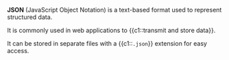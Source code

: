 **JSON** (JavaScript Object Notation) is a text-based format used to represent structured data.

It is commonly used in web applications to {{c1::transmit and store data}}.

It can be stored in separate files with a {{c1::`.json`}} extension for easy access.
